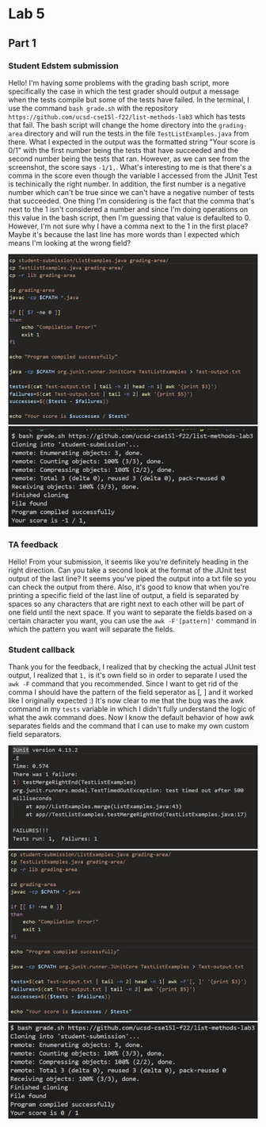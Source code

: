 # Lab 5
## Part 1
### Student Edstem submission
Hello! I'm having some problems with the grading bash script, more specifically the case in which the test grader should output a message when the tests compile but some of the tests have failed. In the terminal, I use the command `bash grade.sh` with the repository `https://github.com/ucsd-cse15l-f22/list-methods-lab3` which has tests that fail. The bash script will change the home directory into the `grading-area` directory and will run the tests in the file `TestListExamples.java` from there. What I expected in the output was the formatted string "Your score is 0/1" with the first number being the tests that have succeeded and the second number being the tests that ran. However, as we can see from the screenshot, the score says `-1/1,`. What's interesting to me is that there's a comma in the score even though the variable I accessed from the JUnit Test is techinically the right number. In addition, the first number is a negative number which can't be true since we can't have a negative number of tests that succeeded. One thing I'm considering is the fact that the comma that's next to the 1 isn't considered a number and since I'm doing operations on this value in the bash script, then I'm guessing that value is defaulted to 0. However, I'm not sure why I have a comma next to the 1 in the first place? Maybe it's because the last line has more words than I expected which means I'm looking at the wrong field?

![Image](Lab5Bug.png)
![Image](Lab5BugOutput.png)

### TA feedback
Hello! From your submission, it seems like you're definitely heading in the right direction. Can you take a second look at the format of the JUnit test output of the last line? It seems you've piped the output into a txt file so you can check the output from there. Also, it's good to know that when you're printing a specific field of the last line of output, a field is separated by spaces so any characters that are right next to each other will be part of one field until the next space. If you want to separate the fields based on a certain character you want, you can use the `awk -F'[pattern]'` command in which the pattern you want will separate the fields.

### Student callback
Thank you for the feedback, I realized that by checking the actual JUnit test output, I realized that `1,` is it's own field so in order to separate I used the `awk -F` command that you recommended. Since I want to get rid of the comma I should have the pattern of the field seperator as [, ] and it worked like I originally expected :) It's now clear to me that the bug was the awk command in my `tests` variable in which I didn't fully understand the logic of what the awk command does. Now I know the default behavior of how awk separates fields and the command that I can use to make my own custom field separators.

![Image](Lab5TestOutput.png)
![Image](Lab5fixed.png)
![Image](Lab5fixedOutput.png)




